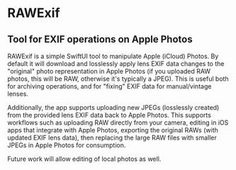 # RAWExif
## Tool for EXIF operations on Apple Photos

RAWExif is a simple SwiftUI tool to manipulate Apple (iCloud) Photos. By default it will download and losslessly apply lens EXIF data changes to the "original" photo representation in Apple Photos (if you uploaded RAW photos, this will be RAW, otherwise it's typically a JPEG). This is useful both for archiving operations, and for "fixing" EXIF data for manual/vintage lenses.

Additionally, the app supports uploading new JPEGs (losslessly created) from the provided lens EXIF data back to Apple Photos. This supports workflows such as uploading RAW directly from your camera, editing in iOS apps that integrate with Apple Photos, exporting the original RAWs (with updated EXIF lens data), then replacing the large RAW files with smaller JPEGs in Apple Photos for consumption.

Future work will allow editing of local photos as well.